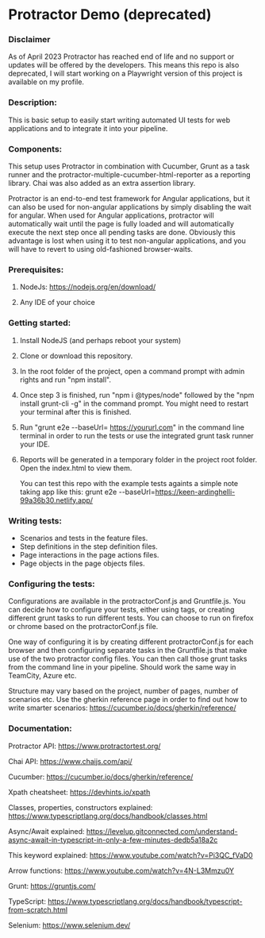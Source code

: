 # Protractor Demo (deprecated)

### Disclaimer 

As of April 2023 Protractor has reached end of life and no support or updates will be offered by the developers. 
This means this repo is also deprecated, I will start working on a Playwright version of this project is available on my profile. 

### Description:

This is basic setup to easily start writing automated UI tests for web applications and to integrate it into your pipeline.

### Components:

This setup uses Protractor in combination with Cucumber, Grunt as a task runner and the
protractor-multiple-cucumber-html-reporter as a reporting library. Chai was also added as an extra assertion library.

Protractor is an end-to-end test framework for Angular applications, but it can also be used for non-angular applications
by simply disabling the wait for angular. When used for Angular applications, protractor will
automatically wait until the page is fully loaded and will automatically execute the next step once all pending tasks
are done. Obviously this advantage is lost when using it to test non-angular applications, and you will have to revert
to using old-fashioned browser-waits.

### Prerequisites:

1. NodeJs: https://nodejs.org/en/download/

2. Any IDE of your choice

### Getting started:

1. Install NodeJS (and perhaps reboot your system)
2. Clone or download this repository.
3. In the root folder of the project, open a command prompt with admin rights and run "npm install".
4. Once step 3 is finished, run "npm i @types/node" followed by the "npm install grunt-cli -g" in the command prompt. You might need to restart your
   terminal after this is finished.
5. Run "grunt e2e --baseUrl= https://yoururl.com" in the command line terminal in order to run the tests or use the
   integrated grunt task runner your IDE.
6. Reports will be generated in a temporary folder in the project root folder. Open the index.html to view them.

   You can test this repo with the example tests againts a simple note taking app like this: grunt e2e --baseUrl=https://keen-ardinghelli-99a36b30.netlify.app/

### Writing tests:

- Scenarios and tests in the feature files.
- Step definitions in the step definition files.
- Page interactions in the page actions files.
- Page objects in the page objects files.

### Configuring the tests:

Configurations are available in the protractorConf.js and Gruntfile.js. You can decide how to configure your tests,
either using tags, or creating different grunt tasks to run different tests. You can choose to run on firefox or chrome
based on the protractorConf.js file.

One way of configuring it is by creating different protractorConf.js for each browser and then configuring separate
tasks in the Gruntfile.js that make use of the two protractor config files. You can then call those grunt tasks from the
command line in your pipeline. Should work the same way in TeamCity, Azure etc.

Structure may vary based on the project, number of pages, number of scenarios etc. Use the gherkin reference page in
order to find out how to write smarter scenarios: https://cucumber.io/docs/gherkin/reference/

### Documentation:

Protractor API: https://www.protractortest.org/

Chai API: https://www.chaijs.com/api/

Cucumber: https://cucumber.io/docs/gherkin/reference/

Xpath cheatsheet: https://devhints.io/xpath

Classes, properties, constructors explained: https://www.typescriptlang.org/docs/handbook/classes.html

Async/Await explained: https://levelup.gitconnected.com/understand-async-await-in-typescript-in-only-a-few-minutes-dedb5a18a2c

This keyword explained: https://www.youtube.com/watch?v=Pi3QC_fVaD0

Arrow functions: https://www.youtube.com/watch?v=4N-L3Mmzu0Y

Grunt: https://gruntjs.com/

TypeScript: https://www.typescriptlang.org/docs/handbook/typescript-from-scratch.html

Selenium: https://www.selenium.dev/
